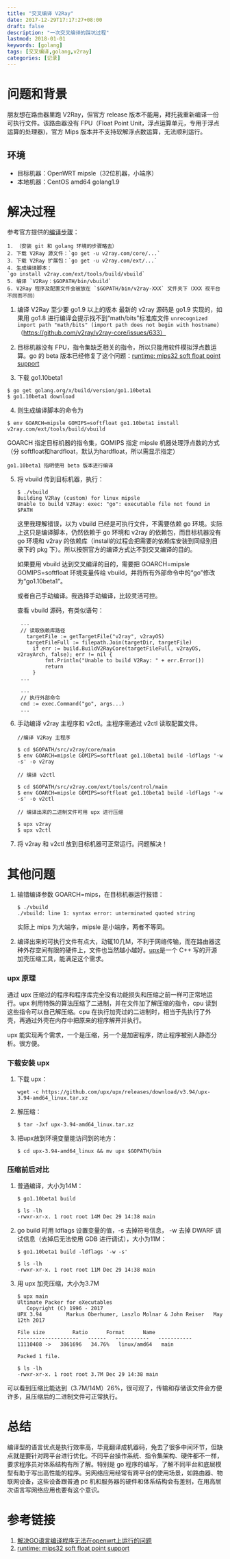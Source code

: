 ```yaml
---
title: "交叉编译 V2Ray"
date: 2017-12-29T17:17:27+08:00
draft: false
description: "一次交叉编译的踩坑过程"
lastmod: 2018-01-01
keywords: [golang]
tags: [交叉编译,golang,v2ray]
categories: [记录]
---
```


# 问题和背景
朋友想在路由器里跑 V2Ray，但官方 release 版本不能用，拜托我重新编译一份可执行文件。该路由器没有 FPU（Float Point Unit，浮点运算单元，专用于浮点运算的处理器)，官方 Mips 版本并不支持软解浮点数运算，无法顺利运行。


## 环境
- 目标机器：OpenWRT mipsle（32位机器，小端序）
- 本地机器：CentOS amd64 golang1.9

# 解决过程
参考官方提供的[编译步骤](https://www.v2ray.com/eng/intro/compile.html)：

```
1. （安装 git 和 golang 环境的步骤略去）
2. 下载 V2Ray 源文件：`go get -u v2ray.com/core/...`
3. 下载 V2Ray 扩展包：`go get -u v2ray.com/ext/...`
4. 生成编译脚本：
`go install v2ray.com/ext/tools/build/vbuild`
5. 编译 `V2Ray：$GOPATH/bin/vbuild`
6. V2Ray 程序及配置文件会被放在 `$GOPATH/bin/v2ray-XXX` 文件夹下（XXX 视平台不同而不同）
```

1. 编译 V2Ray 至少要 go1.9 以上的版本
  最新的 v2ray 源码是 go1.9 实现的，如果用 go1.8 进行编译会提示找不到“math/bits”标准库文件
  `unrecognized import path "math/bits" (import path does not begin with hostname)`
  （https://github.com/v2ray/v2ray-core/issues/633）

2. 目标机器没有 FPU，指令集缺乏相关的指令，所以只能用软件模拟浮点数运算。go 的 beta 版本已经修复了这个问题：[runtime: mips32 soft float point support](https://github.com/golang/go/issues/18162)

3. 下载 go1.10beta1
  ```
  $ go get golang.org/x/build/version/go1.10beta1
  $ go1.10beta1 download
  ```

4. 则生成编译脚本的命令为
  ```
  $ env GOARCH=mipsle GOMIPS=softfloat go1.10beta1 install v2ray.com/ext/tools/build/vbuild
  ```
  GOARCH 指定目标机器的指令集，GOMIPS 指定 mipsle 机器处理浮点数的方式（分 softfloat和hardfloat，默认为hardfloat，所以需显示指定）

    go1.10beta1 指明使用 beta 版本进行编译

5. 将 vbuild 传到目标机器，执行：
	
	  ```
	  $ ./vbuild
	  Building V2Ray (custom) for linux mipsle
	  Unable to build V2Ray: exec: "go": executable file not found in $PATH

	  ```

	  这里我理解错误，以为 vbuild 已经是可执行文件，不需要依赖 go 环境。实际上这只是编译脚本，仍然依赖于 go 环境和 v2ray 的依赖包，而目标机器没有 go 环境和 v2ray 的依赖库（install的过程会把需要的依赖库安装到同级别目录下的 pkg 下）。所以按照官方的编译方式达不到交叉编译的目的。
	
	  如果要用 vbuild 达到交叉编译的目的，需要把 GOARCH=mipsle GOMIPS=softfloat 环境变量传给 vbuild，并将所有外部命令中的“go”修改为“go1.10beta1”。
	
	  或者自己手动编译。我选择手动编译，比较灵活可控。

	  查看 vbuild 源码，有类似语句：
	
	    ...
	    // 读取依赖库路径
	      targetFile := getTargetFile("v2ray", v2rayOS)
	      targetFileFull := filepath.Join(targetDir, targetFile)
	      	if err := build.BuildV2RayCore(targetFileFull, v2rayOS, v2rayArch, false); err != nil {
	      		fmt.Println("Unable to build V2Ray: " + err.Error())
	      		return
	      	}
	    ...
	
	    ...
	    // 执行外部命令
	    cmd := exec.Command("go", args...)
	    ...


6. 手动编译 v2ray 主程序和 v2ctl。主程序需通过 v2ctl 读取配置文件。

    ```
    //编译 V2Ray 主程序

    $ cd $GOPATH/src/v2ray/core/main
    $ env GOARCH=mipsle GOMIPS=softfloat go1.10beta1 build -ldflags '-w -s' -o v2ray

    // 编译 v2ctl

    $ cd $GOPATH/src/v2ray.com/ext/tools/control/main
    $ env GOARCH=mipsle GOMIPS=softfloat go1.10beta1 build -ldflags '-w -s' -o v2ctl

    // 编译出来的二进制文件可用 upx 进行压缩

    $ upx v2ray
    $ upx v2ctl
    ```

7. 将 v2ray 和 v2ctl 放到目标机器可正常运行。问题解决！

# 其他问题

1. 输错编译参数 GOARCH=mips，在目标机器运行报错：

    ```
    $ ./vbuild
    ./vbuild: line 1: syntax error: unterminated quoted string
    ```

    实际上 mips 为大端序，mipsle 是小端序，两者不等同。

2. 编译出来的可执行文件有点大，动辄10几M，不利于网络传输，而在路由器这种外存空间有限的硬件上，文件也当然越小越好。[upx](https://github.com/upx/upx)是一个 C++ 写的开源加壳压缩工具，能满足这个需求。

### upx 原理
通过 upx 压缩过的程序和程序库完全没有功能损失和压缩之前一样可正常地运行。upx 利用特殊的算法压缩了二进制，并在文件加了解压缩的指令，cpu 读到这些指令可以自己解压缩。cpu 在执行加壳过的二进制时，相当于先执行了外壳，再通过外壳在内存中把原来的程序解开并执行。

upx 能实现两个需求，一个是压缩，另一个是加密程序，防止程序被别人静态分析。很方便。

### 下载安装 upx
1. 下载 upx：

    ```
    wget -c https://github.com/upx/upx/releases/download/v3.94/upx-3.94-amd64_linux.tar.xz
    ```

2. 解压缩：

    ```
    $ tar -Jxf upx-3.94-amd64_linux.tar.xz
    ```

3. 把upx放到环境变量能访问到的地方：

    ```
    $ cd upx-3.94-amd64_linux && mv upx $GOPATH/bin
    ```

### 压缩前后对比

1. 普通编译，大小为14M：

    ```
    $ go1.10beta1 build

    $ ls -lh
    -rwxr-xr-x. 1 root root 14M Dec 29 14:38 main
    ```

2. go build 时用 ldflags 设置变量的值，-s 去掉符号信息， -w 去掉 DWARF 调试信息（去掉后无法使用 GDB 进行调试），大小为11M：

    ```
    $ go1.10beta1 build -ldflags '-w -s'

    $ ls -lh
    -rwxr-xr-x. 1 root root 11M Dec 29 14:38 main
    ```

3. 用 upx 加壳压缩，大小为3.7M

    ```
    $ upx main
    Ultimate Packer for eXecutables
       Copyright (C) 1996 - 2017
    UPX 3.94        Markus Oberhumer, Laszlo Molnar & John Reiser   May 12th 2017

    File size         Ratio      Format      Name
    --------------------   ------   -----------   -----------
    11110408 ->   3861696   34.76%   linux/amd64   main

    Packed 1 file.

    $ ls -lh
    -rwxr-xr-x. 1 root root 3.7M Dec 29 14:38 main

    ```

可以看到压缩比能达到（3.7M/14M）26%，很可观了，传输和存储该文件会方便许多，且压缩后的二进制文件可正常执行。

# 总结
编译型的语言优点是执行效率高，毕竟翻译成机器码，免去了很多中间环节，但缺点就是要针对跨平台进行优化。不同平台操作系统、指令集架构、硬件都不一样，要求程序员对体系结构有所了解。特别是 go 程序的编写，了解不同平台和底层模型有助于写出高性能的程序。另网络应用经常有跨平台的使用场景，如路由器、物联网设备，这些设备跟普通 pc 机和服务器的硬件和体系结构会有差别，在用高层次语言写网络应用也要有这个意识。

# 参考链接
1. [解决GO语言编译程序无法在openwrt上运行的问题](https://stray.love/wen-ti-jie-jue-fang-an/jie-jue-goyu-yan-bian-yi-cheng-xu-wu-fa-zai-openwrtshang-yun-xing-de-wen-ti)
2. [runtime: mips32 soft float point support](https://github.com/golang/go/issues/18162)

